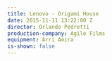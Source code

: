 ```yaml
---
title: Lenovo - Origami House
date: 2015-11-11 13:22:00 Z
director: Orlando Pedretti
production-company: Agile Films
equipment: Arri Amira
is-shown: false
---
```


